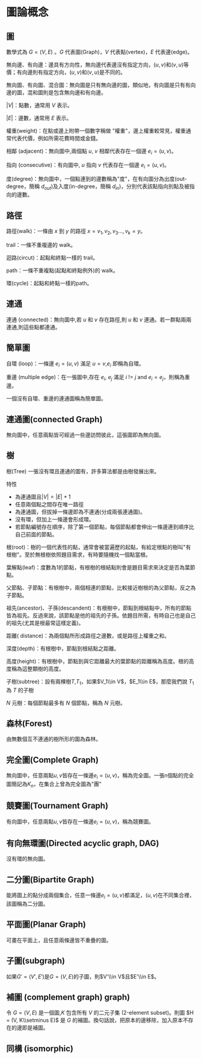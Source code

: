 # 圖論概念

## 圖

數學式為 $G=(V,E)$ 。$G$ 代表圖(Graph)，$V$ 代表點(vertex)，$E$ 代表邊(edge)。

無向邊、有向邊：邊具有方向性，無向邊代表邊沒有指定方向，$(u,v)$和$(v,u)$等價；有向邊則有指定方向，$(u,v)$和$(v,u)$是不同的。

無向圖、有向圖、混合圖：無向圖是只有無向邊的圖，類似地，有向圖是只有有向邊的圖，混和圖則是包含無向邊和有向邊。

$|V|$：點數，通常用 $V$ 表示。

$|E|$：邊數，通常用 $E$ 表示。

權重(weight)：在點或邊上附帶一個數字稱做 "權重"，邊上權重較常見，權重通常代表代價，例如所需花費時間或金錢。

相鄰 (adjacent)：無向圖中,兩個點 $u$, $v$ 相鄰代表存在一個邊 $e_i = (u, v)$。

指向 (consecutive)：有向圖中, $u$ 指向 $v$ 代表存在一個邊 $e_i = (u, v)$。

度(degree)：無向圖中，一個點連到的邊數稱為"度"，在有向圖分為出度(out-degree，簡稱 $d_{out}$)及入度(in-degree，簡稱 $d_{in}$)，分別代表該點指向別點及被指向的邊數。

## 路徑

路徑(walk)：一條由 $x$ 到 $y$ 的路徑 $x=v_1,v_2,v_3...,v_k=y$。

trail：一條不重複邊的 walk。

迴路(circut)：起點和終點一樣的 trail。

path：一條不重複點(起點和終點例外)的 walk。

環(cycle)：起點和終點一樣的path。

## 連通

連通 (connected)：無向圖中,若 $u$ 和 $v$ 存在路徑,則 $u$ 和 $v$ 連通。若一群點兩兩連通,則這些點都連通。

## 簡單圖

自環 (loop)：一條邊 $e_i = (u, v)$ 滿足 $u = v$,$e_i$ 即稱為自環。

重邊 (multiple edge)：在一張圖中,存在 $e_i$, $e_j$ 滿足 $i$ != $j$ and $e_i = e_j$，則稱為重邊。

一個沒有自環、重邊的連通圖稱為簡單圖。

## 連通圖(connected Graph)

無向圖中，任意兩點皆可經過一些邊訪問彼此，這張圖即為無向圖。

## 樹

樹(Tree) 一張沒有環且連通的圖有，許多算法都是由樹發展出來。

特性

-   為連通圖且$|V|=|E|+1$
-   任意兩個點之間存在唯一路徑
-   為連通圖，但拔掉一條邊即為不連通(分成兩張連通圖)。
-   沒有環，但加上一條邊會形成環。
-   若節點編號存在順序，除了第一個節點，每個節點都會伸出一條邊連到順序比自己前面的節點。

根(root)：樹的一個代表性的點，通常會被當遍歷的起點，有給定根點的樹叫"有根樹"。至於無根樹依照題目需求，有時要隨機找一個點當根。

葉解點(leaf)：度數為1的節點，有根樹的根結點則會是題目需求來決定是否為葉節點。

父節點、子節點：有根樹中，兩個相連的節點，比較接近樹根的為父節點，反之為子節點。

祖先(ancestor)、子孫(descandent)：有根樹中，節點到根結點中，所有的節點皆為祖先。反過來說，該節點是他的祖先的子孫。依題目所需，有時自己也是自己的祖先(尤其是根最常這樣定義)。

距離( distance)：為兩個點所形成路徑之邊數，或是路徑上權重之和。

深度(depth)：有根樹中，節點到根結點之距離。

高度(height)：有根樹中，節點到與它距離最大的葉節點的距離稱為高度。根的高度稱為這整顆樹的高度。

子樹(subtree)：設有兩棵樹$T$,$T_1$，如果$V_1\\in V$，$E_1\\in E$，那麼我們說 $T_1$ 為 $T$ 的子樹

$N$ 元樹：每個節點最多有 $N$ 個節點，稱為 $N$ 元樹。

## 森林(Forest)

由無數個互不連通的樹所形的圖為森林。

## 完全圖(Complete Graph)

無向圖中，任意兩點$u, v$皆存在一條邊$e_i = (u, v)$，稱為完全圖。一張n個點的完全圖簡記為$K_n$，在集合上曾為完全圖為"團"

## 競賽圖(Tournament Graph)

有向圖中，任意兩點$u, v$皆存在一條邊$e_i = (u, v)$，稱為競賽圖。

## 有向無環圖(Directed acyclic graph, DAG)

沒有環的無向圖。

## 二分圖(Bipartite Graph)

能將圖上的點分成兩個集合，任意一條邊$e_i = (u, v)$都滿足，$(u, v)$在不同集合裡，該圖稱為二分圖。

## 平面圖(Planar Graph)

可畫在平面上，且任意兩條邊皆不重疊的圖。

## 子圖(subgraph)

如果$G'=(V', E')$是$G=(V, E)$的子圖，則$V'\\in V$且$E'\\in E$。

## 補圖 (complement graph) graph)

令 $G=(V,E)$ 是一個圖,$K$ 包含所有 $V$ 的二元子集 (2-element subset)。則圖 $H = (V, K\\setminus E)$ 是 $G$ 的補圖。換句話說，把原本的邊移除，加入原本不存在的邊即是補圖。

## 同構 (isomorphic)
